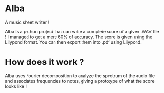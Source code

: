 # Alba
A music sheet writer !

Alba is a python project that can write a complete score of a given .WAV file ! I managed to get a mere 60% of accuracy. The score is given using the Lilypond format. You can then export them into .pdf using Lilypond.

# How does it work ?

Alba uses Fourier decomposition to analyze the spectrum of the audio file and associates frequencies to notes, giving a prototype of what the score looks like !
